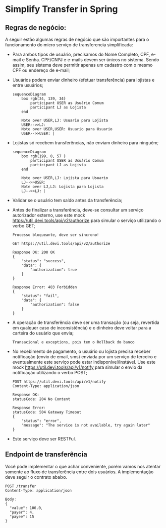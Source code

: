 # Simplify Transfer in Spring

## Regras de negócio:
A seguir estão algumas regras de negócio que são importantes para o funcionamento do micro serviço de transferencia simplificada:

- Para ambos tipos de usuário, precisamos do Nome Completo, CPF, e-mail e Senha. CPF/CNPJ e e-mails devem ser únicos no sistema. Sendo assim, seu sistema deve permitir apenas um cadastro com o mesmo CPF ou endereço de e-mail;

- Usuários podem enviar dinheiro (efetuar transferência) para lojistas e entre usuários;
    ```mermaid
    sequenceDiagram
        box rgb(34, 139, 34)
            participant USER as Usuário Comum
            participant LJ as Lojista
        end

        Note over USER,LJ: Usuario para Lojista
        USER-->>LJ: 
        Note over USER,USER: Usuario para Usuario
        USER-->>USER: |
    ```

- Lojistas só recebem transferências, não enviam dinheiro para ninguém;
    ```mermaid
    sequenceDiagram
        box rgb(199, 0, 57 )
            participant USER as Usuário Comum
            participant LJ as Lojista
        end

        Note over USER,LJ: Lojista para Usuario
        LJ-->>USER: 
        Note over LJ,LJ: Lojista para Lojista
        LJ-->>LJ: |
    ```

- Validar se o usuário tem saldo antes da transferência;

- Antes de finalizar a transferência, deve-se consultar um serviço autorizador externo, use este mock https://util.devi.tools/api/v2/authorize para simular o serviço utilizando o verbo GET;

    ```
    Processo bloqueante, deve ser sincrono!
    ```
    ```
    GET https://util.devi.tools/api/v2/authorize

    Response OK: 200 OK
    {
        "status": "success",
        "data": {
            "authorization": true
        }
    }

    Response Error: 403 Forbidden
    {
        "status": "fail",
        "data": {
            "authorization": false
        }
    }
    ```


- A operação de transferência deve ser uma transação (ou seja, revertida em qualquer caso de inconsistência) e o dinheiro deve voltar para a carteira do usuário que envia;

    ```
    Transacional e exceptions, pois tem o Rollback do banco
    ```

- No recebimento de pagamento, o usuário ou lojista precisa receber notificação (envio de email, sms) enviada por um serviço de terceiro e eventualmente este serviço pode estar indisponível/instável. Use este mock https://util.devi.tools/api/v1/notify para simular o envio da notificação utilizando o verbo POST;

    ```
    POST https://util.devi.tools/api/v1/notify
    Content-Type: application/json

    Response OK:
    statusCode: 204 No Content

    Response Error:
    statusCode: 504 Gateway Timeout
    {
        "status": "error",
        "message": "The service is not available, try again later"
    }
    ```

- Este serviço deve ser RESTFul.

## Endpoint de transferência
Você pode implementar o que achar conveniente, porém vamos nos atentar somente ao fluxo de transferência entre dois usuários. A implementação deve seguir o contrato abaixo.

```
POST /transfer
Content-Type: application/json

Body:
{
  "value": 100.0,
  "payer": 4,
  "payee": 15
}
```
